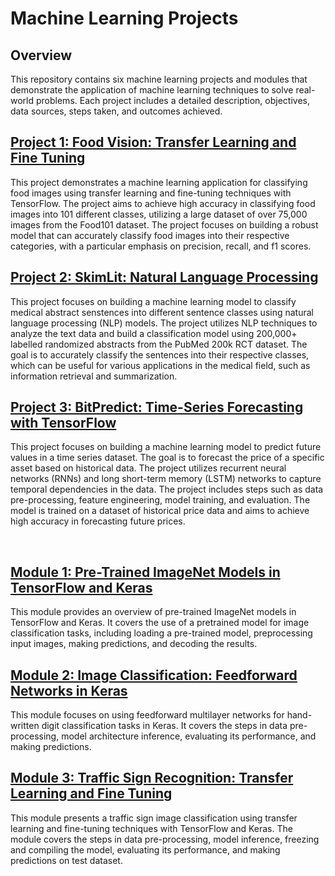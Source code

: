 # Machine Learning Projects

## Overview
This repository contains six machine learning projects and modules that demonstrate the application of machine learning techniques to solve real-world problems. Each project includes a detailed description, objectives, data sources, steps taken, and outcomes achieved.

## [Project 1: Food Vision: Transfer Learning and Fine Tuning](1_FoodVision_Transfer_Learning_and_Fine_Tuning/README.md)
This project demonstrates a machine learning application for classifying food images using transfer learning and fine-tuning techniques with TensorFlow. The project aims to achieve high accuracy in classifying food images into 101 different classes, utilizing a large dataset of over 75,000 images from the Food101 dataset. The project focuses on building a robust model that can accurately classify food images into their respective categories, with a particular emphasis on precision, recall, and f1 scores.

## [Project 2: SkimLit: Natural Language Processing](2_SkimLit_Natural_Language_Processing/README.md)
This project focuses on building a machine learning model to classify medical abstract senstences into different sentence classes using natural language processing (NLP) models. The project utilizes NLP techniques to analyze the text data and build a classification model using 200,000+ labelled randomized abstracts from the PubMed 200k RCT dataset. The goal is to accurately classify the sentences into their respective classes, which can be useful for various applications in the medical field, such as information retrieval and summarization.

## [Project 3: BitPredict: Time-Series Forecasting with TensorFlow](3_BitPredict_Time_Series_Forecasting_with_TensorFlow/README.md)
This project focuses on building a machine learning model to predict future values in a time series dataset. The goal is to forecast the price of a specific asset based on historical data. The project utilizes recurrent neural networks (RNNs) and long short-term memory (LSTM) networks to capture temporal dependencies in the data. The project includes steps such as data pre-processing, feature engineering, model training, and evaluation. The model is trained on a dataset of historical price data and aims to achieve high accuracy in forecasting future prices.

<br>

## [Module 1: Pre-Trained ImageNet Models in TensorFlow and Keras](M1_Pretrained_ImageNet_Models/README.md)
This module provides an overview of pre-trained ImageNet models in TensorFlow and Keras. It covers the use of a pretrained model for image classification tasks, including loading a pre-trained model, preprocessing input images, making predictions, and decoding the results.

## [Module 2: Image Classification: Feedforward Networks in Keras](M2_Image_Classification_Feedforward_Networks/README.md)
This module focuses on using feedforward multilayer networks for hand-written digit classification tasks in Keras. It covers the steps in data pre-processing, model architecture inference, evaluating its performance, and making predictions.

## [Module 3: Traffic Sign Recognition: Transfer Learning and Fine Tuning](M3_Traffic_Sign_Recognition_Transfer_Learning_and_Fine_Tuning/README.md)
This module presents a traffic sign image classification using transfer learning and fine-tuning techniques with TensorFlow and Keras. The module covers the steps in data pre-processing, model inference, freezing and compiling the model, evaluating its performance, and making predictions on test dataset.